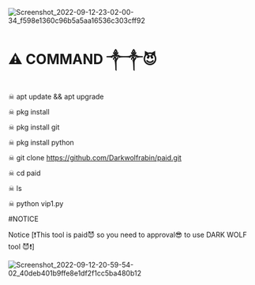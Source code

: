 ![Screenshot_2022-09-12-23-02-00-34_f598e1360c96b5a5aa16536c303cff92](https://user-images.githubusercontent.com/110987337/189718306-23c6d9f8-f2be-48ee-99a3-0b857345d353.jpg)
# ⚠️ COMMAND ༒︎༒︎😈

☠︎︎    apt update && apt upgrade


☠︎︎    pkg install 


☠︎︎    pkg install git 


☠︎︎    pkg install python 
  
  

☠︎︎    git clone https://github.com/Darkwolfrabin/paid.git


☠︎︎    cd paid 


☠︎︎    ls 



☠︎︎   python vip1.py






#NOTICE

Notice [❗This tool is paid😈 so you need to approval😎 to use DARK WOLF  tool 😈❗]
































![Screenshot_2022-09-12-20-59-54-02_40deb401b9ffe8e1df2f1cc5ba480b12](https://user-images.githubusercontent.com/110987337/189718432-75eee55b-d6c4-474a-b458-660c2e7ec5f7.jpg)

